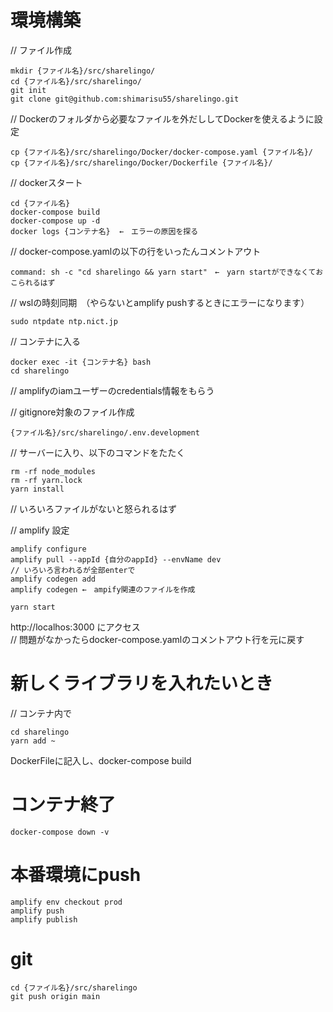 # 環境構築
// ファイル作成  
```
mkdir {ファイル名}/src/sharelingo/  
cd {ファイル名}/src/sharelingo/  
git init  
git clone git@github.com:shimarisu55/sharelingo.git 
``` 

// Dockerのフォルダから必要なファイルを外だししてDockerを使えるように設定  
```
cp {ファイル名}/src/sharelingo/Docker/docker-compose.yaml {ファイル名}/  
cp {ファイル名}/src/sharelingo/Docker/Dockerfile {ファイル名}/ 
```

// dockerスタート
```
cd {ファイル名}
docker-compose build  
docker-compose up -d  
docker logs {コンテナ名}  ←　エラーの原因を探る  
```

// docker-compose.yamlの以下の行をいったんコメントアウト
```
command: sh -c "cd sharelingo && yarn start"　←　yarn startができなくておこられるはず   
```

// wslの時刻同期　（やらないとamplify pushするときにエラーになります）  
```
sudo ntpdate ntp.nict.jp  
```

// コンテナに入る  
```
docker exec -it {コンテナ名} bash  
cd sharelingo  
```

// amplifyのiamユーザーのcredentials情報をもらう  

// gitignore対象のファイル作成  
```
{ファイル名}/src/sharelingo/.env.development  
```

// サーバーに入り、以下のコマンドをたたく
```
rm -rf node_modules  
rm -rf yarn.lock  
yarn install  
```
// いろいろファイルがないと怒られるはず  

// amplify 設定  
```
amplify configure  
amplify pull --appId {自分のappId} --envName dev  
// いろいろ言われるが全部enterで  
amplify codegen add  
amplify codegen ←　ampify関連のファイルを作成  
```

```
yarn start  
```
http://localhos:3000 にアクセス  
// 問題がなかったらdocker-compose.yamlのコメントアウト行を元に戻す

# 新しくライブラリを入れたいとき

// コンテナ内で　
```
cd sharelingo  
yarn add ~  
```
DockerFileに記入し、docker-compose build  

# コンテナ終了
```
docker-compose down -v  
```

# 本番環境にpush
```
amplify env checkout prod
amplify push
amplify publish
```

# git
```
cd {ファイル名}/src/sharelingo  
git push origin main  
```